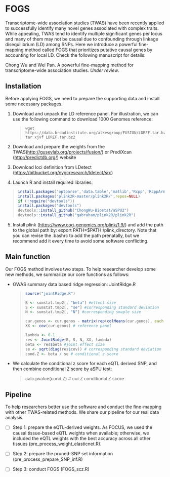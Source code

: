 # FOGS

Transcriptome-wide association studies (TWAS) have been recently applied to successfully identify many novel genes associated with complex traits. While appealing, TWAS tend to identify multiple significant genes per locus and many of them may not be causal due to confounding through linkage disequilibrium (LD) among SNPs. Here we introduce a powerful fine-mapping method called FOGS that prioritizes putative causal genes by accounting for local LD. Check the following manuscript for details:

Chong Wu and Wei Pan. A powerful fine-mapping method for transcriptome-wide association studies. *Under review*.



## Installation

Before applying FOGS, we need to prepare the supporting data and install some necessary packages.

1. Download and unpack the LD reference panel. For illustration, we can use the following command to download 1000 Genomes reference:

   > ```
   > wget https://data.broadinstitute.org/alkesgroup/FUSION/LDREF.tar.bz2
   > tar xjvf LDREF.tar.bz2
   > ```

2. Download and prepare the weights from the TWAS(http://gusevlab.org/projects/fusion/) or PrediXcan (http://predictdb.org/) website

3. Download loci definition from LDetect (https://bitbucket.org/nygcresearch/ldetect/src)

4. Launch R and install required libraries:

> ```R
> install.packages('optparse','data.table','matlib','Rcpp','RcppArmadillo','bigmemory','mvtnorm','MASS','dplyr','GenomicRanges','mvnfast')
> install.packages('plink2R-master/plink2R/',repos=NULL)
> if (!require("devtools"))
> install.packages("devtools")
> devtools::install_github("ChongWu-Biostat/aSPU2")
> devtools::install_github("gabraham/plink2R/plink2R")
> ```

5. Install plink (https://www.cog-genomics.org/plink/1.9/) and add the path to the global path by: export PATH=$PATH:/plink_directory. Note that you can revise the .bashrc to add the path prenatally, but we recommend add it every time to avoid some software conflicting.



## Main function

Our FOGS method involves two steps. To help researcher develop some new methods, we summarize our core functions as follows:

- GWAS summary data based ridge regression:  JointRidge.R

  > ```R
  > source("jointRidge.R")
  > 
  > B <- sumstat.tmp2[, "beta"] #effect size
  > S <- sumstat.tmp2[, "se"] #corresponding standard deviation
  > N <- sumstat.tmp2[, "N"] #corresponding smaple size
  > 
  > cur.genos <- cur.genos - matrix(rep(colMeans(cur.genos), each = dim(cur.genos)[1]), dim(cur.genos)[1], dim(cur.genos)[2])
  > XX <- cov(cur.genos) # reference panel
  > 
  > lambda <- 0.1
  > res <- JointRidge(B, S, N, XX, lambda)
  > beta <- res$beta #joint effect size
  > se <- sqrt(diag(res$cov)) # corresponding standard deviation
  > cond.Z <- beta / se # conditional z score
  > ```

- We calculate the conditional z score for each eQTL derived SNP, and then combine conditional Z score by aSPU test:

  > calc.pvalue(cond.Z) # cur.Z conditional Z score

## Pipeline

To help researchers better use the software and conduct the fine-mapping with other TWAS-related methods. We share our pipeline for our real data analysis.

- [ ] Step 1: prepare the eQTL-derived weights. As FOCUS,  we used the causal tissue-based eQTL weights when available; otherwise, we included the eQTL weights with the best accuracy across all other tissues (pre_process_weight_elasticnet.R).
- [ ] Step 2: prepare the pruned-SNP set information (pre_process_prepare_SNP_inf.R)
- [ ] Step 3: conduct FOGS (FOGS_scz.R)

